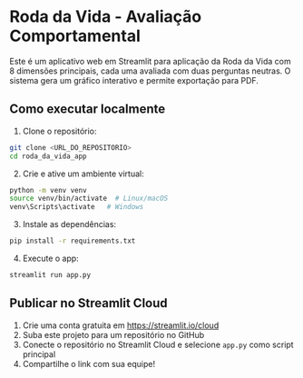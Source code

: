 # Roda da Vida - Avaliação Comportamental

Este é um aplicativo web em Streamlit para aplicação da Roda da Vida com 8 dimensões principais, cada uma avaliada com duas perguntas neutras. O sistema gera um gráfico interativo e permite exportação para PDF.

## Como executar localmente

1. Clone o repositório:
```bash
git clone <URL_DO_REPOSITORIO>
cd roda_da_vida_app
```

2. Crie e ative um ambiente virtual:
```bash
python -m venv venv
source venv/bin/activate  # Linux/macOS
venv\Scripts\activate   # Windows
```

3. Instale as dependências:
```bash
pip install -r requirements.txt
```

4. Execute o app:
```bash
streamlit run app.py
```

## Publicar no Streamlit Cloud

1. Crie uma conta gratuita em https://streamlit.io/cloud
2. Suba este projeto para um repositório no GitHub
3. Conecte o repositório no Streamlit Cloud e selecione `app.py` como script principal
4. Compartilhe o link com sua equipe!

